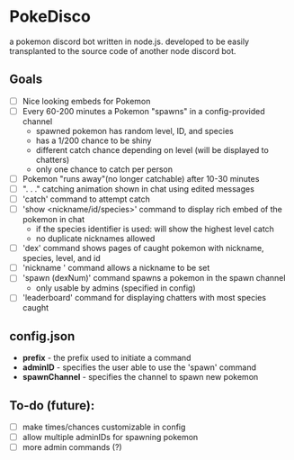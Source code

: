 # PokeDisco
a pokemon discord bot written in node.js. developed to be easily transplanted to the source code of another node discord bot.

## Goals
- [ ] Nice looking embeds for Pokemon
- [ ] Every 60-200 minutes a Pokemon "spawns" in a config-provided channel
  - spawned pokemon has random level, ID, and species
  - has a 1/200 chance to be shiny
  - different catch chance depending on level (will be displayed to chatters)
  - only one chance to catch per person
- [ ] Pokemon "runs away"(no longer catchable) after 10-30 minutes
- [ ] ". . ." catching animation shown in chat using edited messages
- [ ] 'catch' command to attempt catch
- [ ] 'show <nickname/id/species>' command to display rich embed of the pokemon in chat
  - if the species identifier is used: will show the highest level catch
  - no duplicate nicknames allowed
- [ ] 'dex' command shows pages of caught pokemon with nickname, species, level, and id
- [ ] 'nickname <id> <nickname>' command allows a nickname to be set
- [ ] 'spawn (dexNum)' command spawns a pokemon in the spawn channel
  - only usable by admins (specified in config)
- [ ] 'leaderboard' command for displaying chatters with most species caught
  
## config.json
- **prefix** - the prefix used to initiate a command 
- **adminID** - specifies the user able to use the 'spawn' command
- **spawnChannel** - specifies the channel to spawn new pokemon

## To-do (future):
- [ ] make times/chances customizable in config
- [ ] allow multiple adminIDs for spawning pokemon
- [ ] more admin commands (?)
